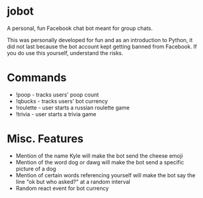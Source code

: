 # jobot

A personal, fun Facebook chat bot meant for group chats.

This was personally developed for fun and as an introduction to Python, it did not last because the bot account kept getting banned from Facebook. If you do use this yourself, understand the risks.

# Commands
- !poop - tracks users' poop count
- !qbucks - tracks users' bot currency
- !roulette - user starts a russian roulette game
- !trivia - user starts a trivia game

# Misc. Features
- Mention of the name Kyle will make the bot send the cheese emoji
- Mention of the word dog or dawg will make the bot send a specific picture of a dog
- Mention of certain words referencing yourself will make the bot say the line "ok but who asked?" at a random interval
- Random react event for bot currency